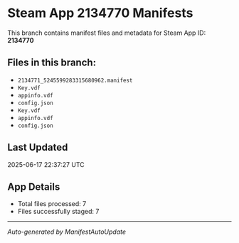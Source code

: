 # Steam App 2134770 Manifests

This branch contains manifest files and metadata for Steam App ID: **2134770**

## Files in this branch:
- `2134771_5245599283315680962.manifest`
- `Key.vdf`
- `appinfo.vdf`
- `config.json`
- `Key.vdf`
- `appinfo.vdf`
- `config.json`

## Last Updated
2025-06-17 22:37:27 UTC

## App Details
- Total files processed: 7
- Files successfully staged: 7

---
*Auto-generated by ManifestAutoUpdate*
